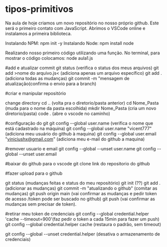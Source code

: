 # tipos-primitivos
Na aula de hoje criamos um novo repositório no nosso próprio github.
Este será o primeiro contato com JavaScript.
Abrimos o VSCode online e instalamos a primeira biblioteca.

Instalando NPM: npm init -y
Instalando Node: npm install node

Realizando nosso primeiro código utilizando uma função. No terminal, para mostrar o código colocamos: node aula1.js

#add e atualizar commit
git status (verifica o status dos meus arquivos)
git add >nome do arquivo.js< (adiciona apenas um arquivo específico)
git add . (adiciona todas as mudanças)
git commit -m "mensagem de atualização(confirma o envio para a branch)

#criar e manipular repositório

change directory
cd .. (volta pra o diretorio/pasta anterior)
cd Nome_Pasta (muda para o nome da pasta escolhida)
mkdir Nome_Pasta (cria um novo diretorio/pasta)
code . (abre o vscode no caminho)

#configuração do git
git config --global user.name (verifica o nome que está cadastrado na máquina)
git config --global user.name "vicent777" (adiciona meu usuário do github à maquina) 
git config --global user.email "viniciushx@gmail.com" (adiciona meu e-mail do github a maquina)

#remover usuario e email
git config --global --unset user.name
git config --global --unset user.email

#baixar do github para o vscode
git clone link do repositorio do github

#fazer upload para o github

git status (mudanças feitas e status do meu repositório)
git init (??)
git add . (adicionar as mudanças)
git commit -m "atualizando o github" (comitar as mudanças)
git push origin main (vai confirmar as mudanças e pedir token de acesso /token pode ser buscado no github)
git push (vai confirmar as mudanças sem precisar de token).

#retirar meu token de credenciais
git config --global credential.helper 'cache --timeout=900'(faz pedir o token a cada 15min para fazer um push)
git config --global credential.helper cache (restaura o padrão, sem timeout)

git config --global --unset credential.helper (desativa o armazenamento de credenciais)

